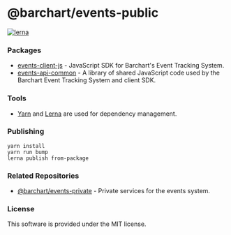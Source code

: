 # @barchart/events-public

[![lerna](https://img.shields.io/badge/maintained%20with-lerna-cc00ff.svg)](https://lerna.js.org/)

### Packages

* [events-client-js](https://github.com/barchart/events-public/tree/master/packages/clients/sdk-js) - JavaScript SDK for Barchart's Event Tracking System.
* [events-api-common](https://github.com/barchart/events-public/tree/master/packages/shared/common-js) - A library of shared JavaScript code used by the Barchart Event Tracking System and client SDK.

### Tools

* [Yarn](https://classic.yarnpkg.com/en/) and [Lerna](https://lerna.js.org/) are used for dependency management.

### Publishing

```shell
yarn install
yarn run bump
lerna publish from-package
```

### Related Repositories

* [@barchart/events-private](https://github.com/barchart/events-private) - Private services for the events system.

### License

This software is provided under the MIT license.
